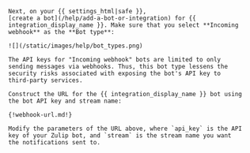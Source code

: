     Next, on your {{ settings_html|safe }},
    [create a bot](/help/add-a-bot-or-integration) for {{
    integration_display_name }}. Make sure that you select **Incoming
    webhook** as the **Bot type**:

    ![](/static/images/help/bot_types.png)

    The API keys for "Incoming webhook" bots are limited to only
    sending messages via webhooks. Thus, this bot type lessens the
    security risks associated with exposing the bot's API key to
    third-party services.

    Construct the URL for the {{ integration_display_name }} bot using
    the bot API key and stream name:

    {!webhook-url.md!}

    Modify the parameters of the URL above, where `api_key` is the API
    key of your Zulip bot, and `stream` is the stream name you want
    the notifications sent to.
